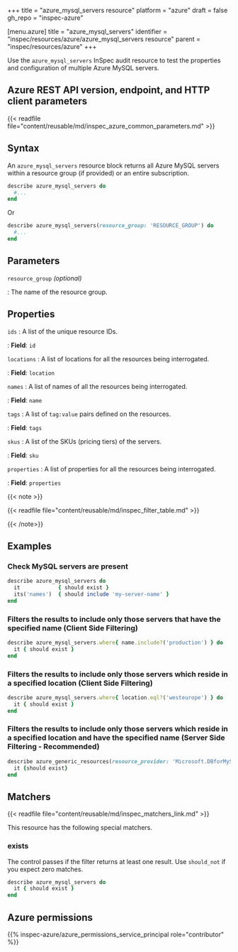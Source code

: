 +++
title = "azure_mysql_servers resource"
platform = "azure"
draft = false
gh_repo = "inspec-azure"

[menu.azure]
title = "azure_mysql_servers"
identifier = "inspec/resources/azure/azure_mysql_servers resource"
parent = "inspec/resources/azure"
+++

Use the `azure_mysql_servers` InSpec audit resource to test the properties and configuration of multiple Azure MySQL servers.

## Azure REST API version, endpoint, and HTTP client parameters

{{< readfile file="content/reusable/md/inspec_azure_common_parameters.md" >}}

## Syntax

An `azure_mysql_servers` resource block returns all Azure MySQL servers within a resource group (if provided) or an entire subscription.

```ruby
describe azure_mysql_servers do
  #...
end
```

Or

```ruby
describe azure_mysql_servers(resource_group: 'RESOURCE_GROUP') do
  #...
end
```

## Parameters

`resource_group` _(optional)_

: The name of the resource group.

## Properties

`ids`
: A list of the unique resource IDs.

: **Field**: `id`

`locations`
: A list of locations for all the resources being interrogated.

: **Field**: `location`

`names`
: A list of names of all the resources being interrogated.

: **Field**: `name`

`tags`
: A list of `tag:value` pairs defined on the resources.

: **Field**: `tags`

`skus`
: A list of the SKUs (pricing tiers) of the servers.

: **Field**: `sku`

`properties`
: A list of properties for all the resources being interrogated.

: **Field**: `properties`

{{< note >}}

{{< readfile file="content/reusable/md/inspec_filter_table.md" >}}

{{< /note>}}

## Examples

### Check MySQL servers are present

```ruby
describe azure_mysql_servers do
  it            { should exist }
  its('names')  { should include 'my-server-name' }
end
```

### Filters the results to include only those servers that have the specified name (Client Side Filtering)

```ruby
describe azure_mysql_servers.where{ name.include?('production') } do
  it { should exist }
end
```

### Filters the results to include only those servers which reside in a specified location (Client Side Filtering)

```ruby
describe azure_mysql_servers.where{ location.eql?('westeurope') } do
  it { should exist }
end
```

### Filters the results to include only those servers which reside in a specified location and have the specified name (Server Side Filtering - Recommended)

```ruby
describe azure_generic_resources(resource_provider: 'Microsoft.DBforMySQL/servers', substring_of_name: 'production', location: 'westeurope') do
  it {should exist}
end
```

## Matchers

{{< readfile file="content/reusable/md/inspec_matchers_link.md" >}}

This resource has the following special matchers.

### exists

The control passes if the filter returns at least one result. Use `should_not` if you expect zero matches.

```ruby
describe azure_mysql_servers do
  it { should exist }
end
```

## Azure permissions

{{% inspec-azure/azure_permissions_service_principal role="contributor" %}}
